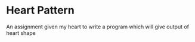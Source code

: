 # Heart Pattern
 An assignment given my heart to write a program which will give output of heart shape
